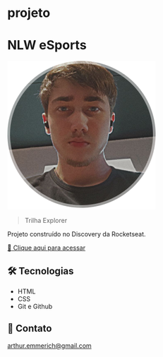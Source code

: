 # projeto
# NLW eSports

![preview](./assets/avatar.png)

> Trilha Explorer

Projeto construído no Discovery da Rocketseat.

[🔗 Clique aqui para acessar](https://arthuremmerich.github.io/projeto/)


## 🛠 Tecnologias

- HTML
- CSS
- Git e Github

## 💛 Contato

arthur.emmerich@gmail.com

